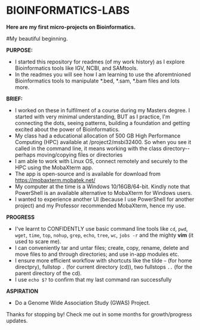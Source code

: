 # BIOINFORMATICS-LABS
__Here are my first micro-projects on Bioinformatics.__

#My beautiful beginning.

__PURPOSE:__
- I started this repository for readmes (of my work history) as I explore Bioinformatics tools like IGV, NCBI, and SAMtools.
- In the readmes you will see how I am learning to use the aforemtnioned Bioinformatics tools to manipulate *.bed, *.sam, *.bam files and lots more.

__BRIEF:__
- I worked on these in fulfilment of a course during my Masters degree. I started with very minimal understanding, BUT as I practice, I'm connecting the dots, seeing patterns, building a foundation and getting excited about the power of Bioinformatics.
- My class had a educational allocation of 500 GB High Performance Computing (HPC) available at /project2/msbi32400. So when you see it called in the command line, it means working with the class directory-- perhaps moving/copying files or directories
- I am able to work with Linux OS, connect remotely and securely to the HPC using the MobaXterm app.
- The app is open-source and is available for download from https://mobaxterm.mobatek.net/ 
- My computer at the time is a Windows 10/16GB/64-bit. Kindly note that PowerShell is an available alternative to MobaXterm for Windows users. 
- I wanted to experience another UI (because I use PowerShell for another project) and my Professor recommended MobaXterm, hence my use.

__PROGRESS__
- I've learnt to CONFIDENTLY use basic command line tools like `cd`, `pwd`, `wget`, `time`, `top`, `nohup`, `grep`, `echo`, `tree`, `wc`, `jobs -r` and the mighty __vim__ (it used to scare me).
- I can conveniently tar and untar files; create, copy, rename, delete and move files to and through directories; and use in-app modules etc.
- I ensure more efficient workflow with shortcuts like the tilde `~` (for home directpry), fullstop `.` (for current directory (cd)), two fullstops `..` (for the parent directory of the cd).
- I use `echo $?` to confirm that my last command ran successfully

__ASPIRATION__
- Do a Genome Wide Association Study (GWAS) Project.

 Thanks for stopping by! Check me out in some months for growth/progress updates.
 
